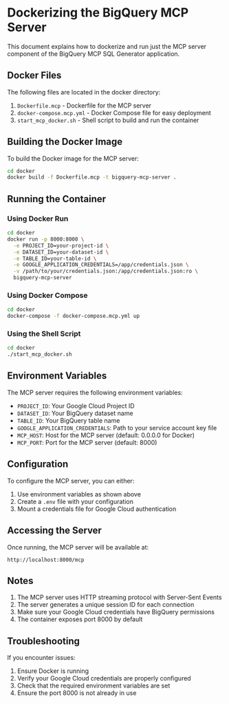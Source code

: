 # Dockerizing the BigQuery MCP Server

This document explains how to dockerize and run just the MCP server component of the BigQuery MCP SQL Generator application.

## Docker Files

The following files are located in the docker directory:

1. `Dockerfile.mcp` - Dockerfile for the MCP server
2. `docker-compose.mcp.yml` - Docker Compose file for easy deployment
3. `start_mcp_docker.sh` - Shell script to build and run the container

## Building the Docker Image

To build the Docker image for the MCP server:

```bash
cd docker
docker build -f Dockerfile.mcp -t bigquery-mcp-server .
```

## Running the Container

### Using Docker Run

```bash
cd docker
docker run -p 8000:8000 \
  -e PROJECT_ID=your-project-id \
  -e DATASET_ID=your-dataset-id \
  -e TABLE_ID=your-table-id \
  -e GOOGLE_APPLICATION_CREDENTIALS=/app/credentials.json \
  -v /path/to/your/credentials.json:/app/credentials.json:ro \
  bigquery-mcp-server
```

### Using Docker Compose

```bash
cd docker
docker-compose -f docker-compose.mcp.yml up
```

### Using the Shell Script

```bash
cd docker
./start_mcp_docker.sh
```

## Environment Variables

The MCP server requires the following environment variables:

- `PROJECT_ID`: Your Google Cloud Project ID
- `DATASET_ID`: Your BigQuery dataset name
- `TABLE_ID`: Your BigQuery table name
- `GOOGLE_APPLICATION_CREDENTIALS`: Path to your service account key file
- `MCP_HOST`: Host for the MCP server (default: 0.0.0.0 for Docker)
- `MCP_PORT`: Port for the MCP server (default: 8000)

## Configuration

To configure the MCP server, you can either:

1. Use environment variables as shown above
2. Create a `.env` file with your configuration
3. Mount a credentials file for Google Cloud authentication

## Accessing the Server

Once running, the MCP server will be available at:
```
http://localhost:8000/mcp
```

## Notes

1. The MCP server uses HTTP streaming protocol with Server-Sent Events
2. The server generates a unique session ID for each connection
3. Make sure your Google Cloud credentials have BigQuery permissions
4. The container exposes port 8000 by default

## Troubleshooting

If you encounter issues:

1. Ensure Docker is running
2. Verify your Google Cloud credentials are properly configured
3. Check that the required environment variables are set
4. Ensure the port 8000 is not already in use